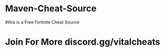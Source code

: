 # Maven-Cheat-Source
#this is a Free Fortnite Cheat Source 
# Join For More  discord.gg/vitalcheats
